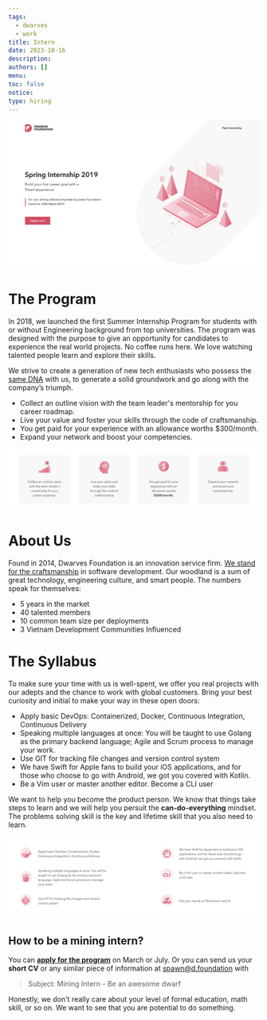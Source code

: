 ```yaml
---
tags:
  - dwarves
  - work
title: Intern
date: 2023-10-16
description:
authors: []
menu:
toc: false
notice:
type: hiring
---
```

![](../assets/internship.png)

# The Program

In 2018, we launched the first Summer Internship Program for students with or without Engineering background from top universities. The program was designed with the purpose to give an opportunity for candidates to experience the real world projects. No coffee runs here. We love watching talented people learn and explore their skills.

We strive to create a generation of new tech enthusiasts who possess the [same DNA](../additional-info/what-we-value.md) with us, to generate a solid groundwork and go along with the company’s triumph.

- Collect an outline vision with the team leader's mentorship for you career roadmap.
- Live your value and foster your skills through the code of craftsmanship.
- You get paid for your experience with an allowance worths $300/month.
- Expand your network and boost your competencies.

![](../assets/internship-program-01.png)

# About Us

Found in 2014, Dwarves Foundation is an innovation service firm. [We stand for the craftsmanship](../additional-info/what-we-stand-for.md) in software development. Our woodland is a sum of great technology, engineering culture, and smart people. The numbers speak for themselves:

- 5 years in the market
- 40 talented members
- 10 common team size per deployments
- 3 Vietnam Development Communities Influenced

# The Syllabus

To make sure your time with us is well-spent, we offer you real projects with our adepts and the chance to work with global customers. Bring your best curiosity and initial to make your way in these open doors:

- Apply basic DevOps: Containerized, Docker, Continuous Integration, Continuous Delivery
- Speaking multiple languages at once: You will be taught to use Golang as the primary backend language; Agile and Scrum process to manage your work.
- Use GIT for tracking file changes and version control system
- We have Swift for Apple fans to build your iOS applications, and for those who choose to go with Android, we got you covered with Kotlin.
- Be a Vim user or master another editor. Become a CLI user

We want to help you become the product person. We know that things take steps to learn and we will help you persuit the **can-do-everything** mindset. The problems solving skill is the key and lifetime skill that you also need to learn.

![](../assets/internship-program-02.png)

## How to be a mining intern?

You can [**apply for the program**](https://internship.dwarves.foundation) on March or July. Or you can send us your **short CV** or any similar piece of information at [spawn@d.foundation](mailto:spawn@d.foundation) with

> Subject: Mining Intern - Be an awesome dwarf

Honestly, we don't really care about your level of formal education, math skill, or so on. We want to see that you are potential to do something.
